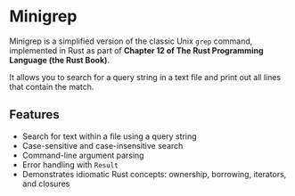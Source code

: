 # Minigrep

Minigrep is a simplified version of the classic Unix `grep` command, implemented in Rust as part of **Chapter 12 of The Rust Programming Language (the Rust Book)**.  

It allows you to search for a query string in a text file and print out all lines that contain the match.  

## Features
- Search for text within a file using a query string
- Case-sensitive and case-insensitive search
- Command-line argument parsing
- Error handling with `Result`
- Demonstrates idiomatic Rust concepts: ownership, borrowing, iterators, and closures
